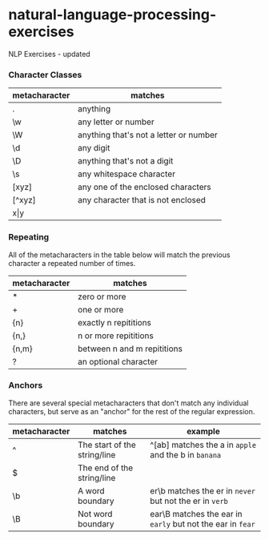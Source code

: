 # natural-language-processing-exercises
NLP Exercises - updated

### Character Classes

|metacharacter | matches |
| ------------ | ------- |
|  . |  anything |
| \w |  any letter or number |
| \W |  anything that's not a letter or number |
| \d |  any digit |
| \D |  anything that's not a digit |
| \s |  any whitespace character |
| [xyz] | any one of the enclosed characters |
| [^xyz] | any character that is not enclosed |
| x\|y | 

### Repeating

All of the metacharacters in the table below will match the previous character a repeated number of times.

|metacharacter | matches |
| ------------ | ------- |
| * | zero or more |
| + | one or more |
| {n} | exactly n repititions |
| {n,} | n or more repititions |
| {n,m} | between n and m repititions |
| ? | an optional character |

### Anchors

There are several special metacharacters that don't match any individual characters, but serve as an "anchor" for the rest of the regular expression.

|metacharacter | matches | example |
| ------------ | ------- | ------- |
| ^ | The start of the string/line | ^[ab] matches the a in `apple` and the b in `banana`|
| $ | The end of the string/line | |
| \b | A word boundary | er\b matches the er in `never` but not the er in `verb` |
| \B| Not word boundary | ear\B matches the ear in `early` but not the ear in `fear` |
